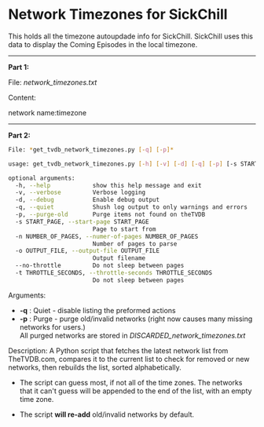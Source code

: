 Network Timezones for SickChill
====================

This holds all the timezone autoupdade info for SickChill. SickChill uses this data to display the Coming Episodes in the local timezone.

----------

**Part 1:**

File: *network_timezones.txt*

Content:

network name:timezone


----------


**Part 2:**
```bash
File: *get_tvdb_network_timezones.py [-q] [-p]*

usage: get_tvdb_network_timezones.py [-h] [-v] [-d] [-q] [-p] [-s START_PAGE] [-n NUMBER_OF_PAGES] [-o OUTPUT_FILE] [--no-throttle] [-t THROTTLE_SECONDS]

optional arguments:
  -h, --help            show this help message and exit
  -v, --verbose         Verbose logging
  -d, --debug           Enable debug output
  -q, --quiet           Shush log output to only warnings and errors
  -p, --purge-old       Purge items not found on theTVDB
  -s START_PAGE, --start-page START_PAGE
                        Page to start from
  -n NUMBER_OF_PAGES, --numer-of-pages NUMBER_OF_PAGES
                        Number of pages to parse
  -o OUTPUT_FILE, --output-file OUTPUT_FILE
                        Output filename
  --no-throttle         Do not sleep between pages
  -t THROTTLE_SECONDS, --throttle-seconds THROTTLE_SECONDS
                        Do not sleep between pages

```
Arguments:
  - **-q** : Quiet - disable listing the preformed actions
  - **-p** : Purge - purge old/invalid networks (right now causes many missing networks for users.)<br>
  All purged networks are stored in *DISCARDED_network_timezones.txt*


Description: A Python script that fetches the latest network list from TheTVDB.com,
compares it to the current list to check for removed or new networks,
then rebuilds the list, sorted alphabetically.

* The script can guess most, if not all of the time zones.
The networks that it can't guess will be appended to the end of the list,
with an empty time zone.

* The script **will re-add** old/invalid networks by default.